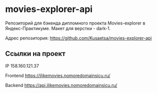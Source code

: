 # movies-explorer-api

Репозиторий для бэкенда дипломного проекта Movies-explorer в Яндекс-Практикуме. 
Макет для верстки - dark-1.

Адрес репозитория: https://github.com/Kusaetsa/movies-explorer-api

## Ссылки на проект

IP <ipv4> 158.160.121.37

Frontend https://ilikemovies.nomoredomainsicu.ru/

Backend https://api.ilikemovies.nomoredomainsicu.ru/
